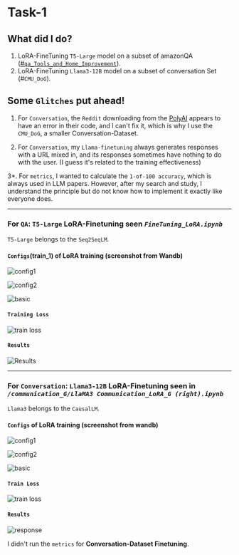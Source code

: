 # Task-1

## What did I do?

1. LoRA-FineTuning `T5-Large` model on a subset of amazonQA ([#`qa_Tools_and_Home_Improvement`](https://cseweb.ucsd.edu/~jmcauley/datasets/amazon/qa/)).
2. LoRA-FineTuning `Llama3-12B` model on a subset of conversation Set (#`CMU_DoG`).

## Some `Glitches` put ahead!
1. For `Conversation`, the `Reddit` downloading from the [PolyAI](https://github.com/PolyAI-LDN/conversational-datasets) appears to have an error in their code, and I can't fix it, which is why I use the `CMU_DoG`, a smaller Conversation-Dataset.

2. For `Conversation`, my `Llama-finetuning` always generates responses with a URL mixed in, and its responses sometimes have nothing to do with the user. (I guess it's related to the training effectiveness)
 
3*. For `metrics`, I wanted to calculate the `1-of-100 accuracy`, which is always used in LLM papers. However, after my search and study, I understand the principle but do not know how to implement it exactly like everyone does.

---

### For `QA`: `T5-Large` LoRA-Finetuning seen _`FineTuning_LoRA.ipynb`_

`T5-Large` belongs to the `Seq2SeqLM`.

#### `Configs`(train_1) of LoRA training (screenshot from Wandb)

![config1](https://github.com/Zuo-Lihan/Task-1/assets/87290137/6fac82ab-3502-45b4-b68d-c60479fdd768 "config1: train_1 (QA)")

![config2](https://github.com/Zuo-Lihan/Task-1/assets/87290137/1cdcbc66-b53a-412c-b39e-14c35d4bb161 "config2: train_1 (QA)")

![basic](https://github.com/Zuo-Lihan/Task-1/assets/87290137/6dfa1ec5-868d-4117-932d-0455b20f8e69 "basic w results: train_1 (QA)")

#### `Training Loss`

![train loss](https://github.com/Zuo-Lihan/Task-1/assets/87290137/e3ad836e-9da6-4c80-9b3d-648728f92662 "Train Loss (QA)")

#### `Results`

![Results](https://github.com/Zuo-Lihan/Task-1/assets/87290137/de33c5c3-99ff-49d2-93ee-c96e140c008b "Results: train_1 (QA)")

---

### For `Conversation`: `Llama3-12B` LoRA-Finetuning seen in _`/communication_G/LlaMA3 Communication_LoRA_G (right).ipynb`_

`Llama3` belongs to the `CausalLM`.

#### `Configs` of LoRA training (screenshot from wandb)

![config1](https://github.com/Zuo-Lihan/Task-1/assets/87290137/8bf65828-26ef-4b77-a235-2e02930cd53a "config1: Llama3-train (Conversation)")

![config2](https://github.com/Zuo-Lihan/Task-1/assets/87290137/2434cff5-f134-4987-9dba-c739e1af06e7 "config2: Llama3-train (Conversation)")

![basic](https://github.com/Zuo-Lihan/Task-1/assets/87290137/5e954720-1363-42f2-887b-08eeb669f76b "basic w/o result: Llama3-train (Conversation)")

#### `Train Loss`

![train loss](https://github.com/Zuo-Lihan/Task-1/assets/87290137/f5c774d6-dcc6-4011-a830-47f5d1562a1c "train_loss (Conversation)")

#### `Results`

![response](https://github.com/Zuo-Lihan/Task-1/assets/87290137/bc6069bb-60da-459d-9532-01e24f617e59 "response example (Conversation)")


I didn't run the `metrics` for **Conversation-Dataset Finetuning**.









